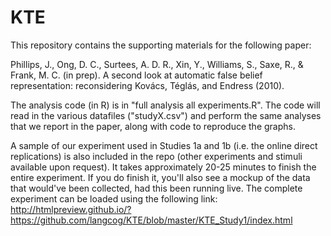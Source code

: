 KTE
===

This repository contains the supporting materials for the following paper:

Phillips, J., Ong, D. C., Surtees, A. D. R., Xin, Y., Williams, S., Saxe, R., & Frank, M. C. (in prep). A second look at automatic false belief representation: reconsidering Kovács, Téglás, and Endress (2010).

The analysis code (in R) is in "full analysis all experiments.R". The code will read in the various datafiles ("studyX.csv") and perform the same analyses that we report in the paper, along with code to reproduce the graphs.

A sample of our experiment used in Studies 1a and 1b (i.e. the online direct replications) is also included in the repo (other experiments and stimuli available upon request). It takes approximately 20-25 minutes to finish the entire experiment. If you do finish it, you'll also see a mockup of the data that would've been collected, had this been running live.
The complete experiment can be loaded using the following link: 
http://htmlpreview.github.io/?https://github.com/langcog/KTE/blob/master/KTE_Study1/index.html
